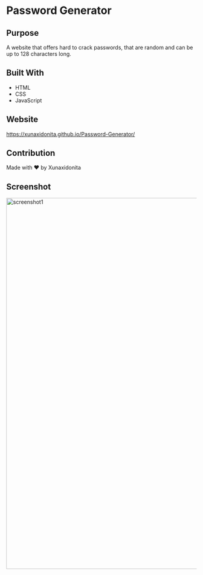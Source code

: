 # Password Generator

## Purpose

A website that offers hard to crack passwords, that are random and can be up to 128 characters long.

## Built With

- HTML
- CSS
- JavaScript

## Website

https://xunaxidonita.github.io/Password-Generator/

## Contribution

Made with ❤️ by Xunaxidonita

## Screenshot

<img width="980" alt="screenshot1" src="https://user-images.githubusercontent.com/49108960/108311147-7302cc00-7169-11eb-8e35-d5260c384b26.png">
